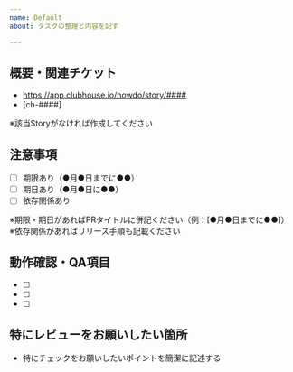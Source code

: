 ```yaml
---
name: Default
about: タスクの整理と内容を記す

---
```


## 概要・関連チケット

- https://app.clubhouse.io/nowdo/story/####
- [ch-####]

※該当Storyがなければ作成してください

## 注意事項
* [ ] 期限あり（●月●日までに●●）
* [ ] 期日あり（●月●日に●●）
* [ ] 依存関係あり

※期限・期日があればPRタイトルに併記ください（例：[●月●日までに●●]）
※依存関係があればリリース手順も記載ください

## 動作確認・QA項目
* [ ] 
* [ ] 
* [ ] 

## 特にレビューをお願いしたい箇所
* 特にチェックをお願いしたいポイントを簡潔に記述する
